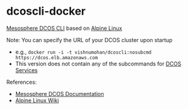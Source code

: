 # dcoscli-docker

[Mesosphere DCOS CLI](https://docs.mesosphere.com/using/cli/) based on [Alpine Linux](http://alpinelinux.org/about/)

Note: You can specify the URL of your DCOS cluster upon startup
- e.g., `docker run -i -t vishnumohan/dcoscli:nosubcmd https://dcos.elb.amazonaws.com`
- This version does not contain any of the subcommands for [DCOS Services](https://docs.mesosphere.com/reference/servicestatus/)

References:
- [Mesosphere DCOS Documentation](https://docs.mesosphere.com)
- [Alpine Linux Wiki](http://wiki.alpinelinux.org/wiki/Main_Page)
